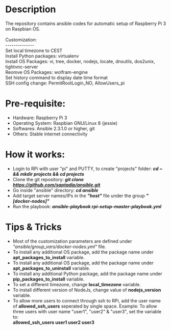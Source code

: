 # Description
The repository contains ansible codes for automatic setup of Raspberry Pi 3 on Raspbian OS. <br />
<br />Customization: <br />
--------------<br />
Set local timezone to CEST <br />
Install Python packages: virtualenv <br />
Install OS Packages: vi, tree, docker, nodejs, locate, dnsutils, dos2unix, tightvnc-server <br />
Reomve OS Packages: wolfram-engine <br />
Set history command to display date time format <br />
SSH config change: PermitRootLogin_NO, AllowUsers_pi <br />

# Pre-requisite:
- Hardware: Raspberry Pi 3
- Operating System: Raspbian GNU/Linux 8 (jessie)
- Softwares: Ansible 2.3.1.0 or higher, git
- Others: Stable internet connectivity

# How it works:
- Login to RPi with user "pi" and PUTTY, to create "projects" folder: <i><b> cd ~ && mkdir projects && cd projects </b></i>
- Clone the git repository: <i><b> git clone https://github.com/saptadip/ansible.git </i></b>
- Go inside "ansible" directory: <i><b> cd ansible </i></b>
- Add target server names/IPs in the <i><b>"host"</i></b> file under the group <i><b>"[docker-nodes]"</i></b>
- Run the playbook: <i><b>ansible-playbook rpi-setup-master-playbook.yml</i></b>

# Tips & Tricks
- Most of the customization parameters are defined under <i>"ansible/group_vars/docker-nodes.yml"</i> file.
- To install any additional OS package, add the package name under <b>apt_packages_to_install</b> variable.
- To install any additional OS package, add the package name under <b>apt_packages_to_uninstall</b> variable.
- To install any additional Python package, add the package name under <b>pip_packages_to_install</b> variable.
- To set a different timezone, change <b>local_timezone</b> variable.
- To install different version of NodeJs, change value of <b>nodejs_version</b> variable.
- To allow more users to connect through ssh to RPi, add the user name of <b>allowed_ssh_users</b> seperated by single space. Example: To allow three users with user name "user1", "user2" & "user3", set the variable to: </br><b>allowed_ssh_users user1 user2 user3</b>
